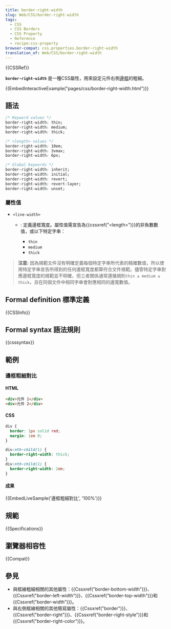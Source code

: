 ```yaml
---
title: border-right-width
slug: Web/CSS/border-right-width
tags:
  - CSS
  - CSS Borders
  - CSS Property
  - Reference
  - recipe:css-property
browser-compat: css.properties.border-right-width
translation_of: Web/CSS/border-right-width
---
```

{{CSSRef}}

**`border-right-width`** 是一種CSS屬性，用來設定元件右側[邊框](/zh-TW/docs/Web/CSS/border)的粗細。

{{EmbedInteractiveExample("pages/css/border-right-width.html")}}

## 語法

```css
/* Keyword values */
border-right-width: thin;
border-right-width: medium;
border-right-width: thick;

/* <length> values */
border-right-width: 10em;
border-right-width: 3vmax;
border-right-width: 6px;

/* Global keywords */
border-right-width: inherit;
border-right-width: initial;
border-right-width: revert;
border-right-width: revert-layer;
border-right-width: unset;
```

### 屬性值

- `<line-width>`

  - : 定義邊框寬度。屬性值需宣告為{{cssxref("&lt;length&gt;")}}的非負數數值，或以下特定字串：

    - `thin`
    - `medium`
    - `thick`

> **注意:** 因為規範文件沒有明確定義每個特定字串所代表的精確數值，所以使用特定字串宣告所得到的任何邊框寬度都算符合文件規範。儘管特定字串對應邊框寬度的規範並不明確，但三者關係通常遵循規則`thin ≤ medium ≤ thick`，且在同個文件中相同字串會對應相同的邊寬數值。

## Formal definition 標準定義

{{CSSInfo}}

## Formal syntax 語法規則

{{csssyntax}}

## 範例

### 邊框粗細對比

#### HTML

```html
<div>元件 1</div>
<div>元件 2</div>
```

#### CSS

```css
div {
  border: 1px solid red;
  margin: 1em 0;
}

div:nth-child(1) {
  border-right-width: thick;
}
div:nth-child(2) {
  border-right-width: 2em;
}
```

#### 成果

{{EmbedLiveSample('邊框粗細對比', '100%')}}

## 規範

{{Specifications}}

## 瀏覽器相容性

{{Compat}}

## 參見

- 與框線粗細相關的其他屬性：{{Cssxref("border-bottom-width")}}、{{Cssxref("border-left-width")}}、{{Cssxref("border-top-width")}}和{{Cssxref("border-width")}}。
- 與右側框線相關的其他簡寫屬性：{{Cssxref("border")}}、{{Cssxref("border-right")}}、{{Cssxref("border-right-style")}}和{{Cssxref("border-right-color")}}。
